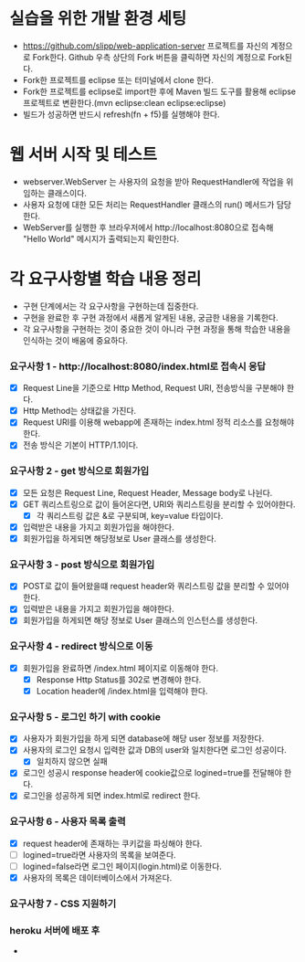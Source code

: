 # 실습을 위한 개발 환경 세팅
* https://github.com/slipp/web-application-server 프로젝트를 자신의 계정으로 Fork한다. Github 우측 상단의 Fork 버튼을 클릭하면 자신의 계정으로 Fork된다.
* Fork한 프로젝트를 eclipse 또는 터미널에서 clone 한다.
* Fork한 프로젝트를 eclipse로 import한 후에 Maven 빌드 도구를 활용해 eclipse 프로젝트로 변환한다.(mvn eclipse:clean eclipse:eclipse)
* 빌드가 성공하면 반드시 refresh(fn + f5)를 실행해야 한다.

# 웹 서버 시작 및 테스트
* webserver.WebServer 는 사용자의 요청을 받아 RequestHandler에 작업을 위임하는 클래스이다.
* 사용자 요청에 대한 모든 처리는 RequestHandler 클래스의 run() 메서드가 담당한다.
* WebServer를 실행한 후 브라우저에서 http://localhost:8080으로 접속해 "Hello World" 메시지가 출력되는지 확인한다.

# 각 요구사항별 학습 내용 정리
* 구현 단계에서는 각 요구사항을 구현하는데 집중한다. 
* 구현을 완료한 후 구현 과정에서 새롭게 알게된 내용, 궁금한 내용을 기록한다.
* 각 요구사항을 구현하는 것이 중요한 것이 아니라 구현 과정을 통해 학습한 내용을 인식하는 것이 배움에 중요하다. 

### 요구사항 1 - http://localhost:8080/index.html로 접속시 응답
- [x]  Request Line을 기준으로 Http Method, Request URI, 전송방식을 구분해야 한다.
- [x]  Http Method는 상태값을 가진다.
- [x]  Request URI를 이용해 webapp에 존재하는 index.html 정적 리소스를 요청해야 한다.
- [x]  전송 방식은 기본이 HTTP/1.1이다.

### 요구사항 2 - get 방식으로 회원가입
- [x] 모든 요청은 Request Line, Request Header, Message body로 나뉜다.
- [X] GET 쿼리스트링으로 값이 들어온다면, URI와 쿼리스트링을 분리할 수 있어야한다.
  - [X] 각 쿼리스트링 값은 &로 구분되며, key=value 타입이다.
- [x] 입력받은 내용을 가지고 회원가입을 해야한다.
- [x] 회원가입을 하게되면 해당정보로 User 클래스를 생성한다.

### 요구사항 3 - post 방식으로 회원가입
- [x] POST로 값이 들어왔을떄 request header와 쿼리스트링 값을 분리할 수 있어야 한다.
- [x] 입력받은 내용을 가지고 회원가입을 해야한다.
- [x] 회원가입을 하게되면 해당 정보로 User 클래스의 인스턴스를 생성한다.

### 요구사항 4 - redirect 방식으로 이동
- [x] 회원가입을 완료하면 /index.html 페이지로 이동해야 한다.
  - [x] Response Http Status를 302로 변경해야 한다.
  - [x] Location header에 /index.html을 입력해야 한다.

### 요구사항 5 - 로그인 하기 with cookie
- [x] 사용자가 회원가입을 하게 되면 database에 해당 user 정보를 저장한다.
- [x] 사용자의 로그인 요청시 입력한 값과 DB의 user와 일치한다면 로그인 성공이다.
  - [x] 일치하지 않으면 실패
- [x] 로그인 성공시 response header에 cookie값으로 logined=true를 전달해야 한다.
- [x] 로그인을 성공하게 되면 index.html로 redirect 한다.

### 요구사항 6 - 사용자 목록 출력
- [x] request header에 존재하는 쿠키값을 파싱해야 한다.
- [ ] logined=true라면 사용자의 목록을 보여준다.
- [ ] logined=false라면 로그인 페이지(login.html)로 이동한다.
- [x] 사용자의 목록은 데이터베이스에서 가져온다.

### 요구사항 7 - CSS 지원하기

### heroku 서버에 배포 후
* 